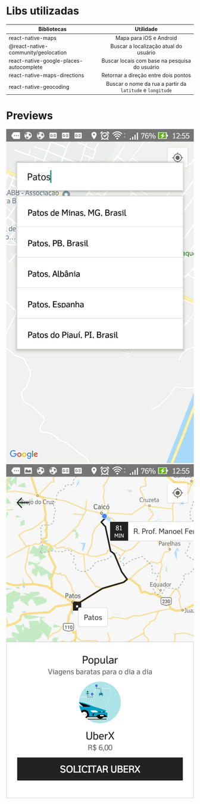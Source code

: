 # Libs utilizadas

| Bibliotecas   |      Utilidade      |
|----------|:-------------:|
| react-native-maps | Mapa para iOS e Android |
| @react-native-community/geolocation | Buscar a localização atual do usuário |
| react-native-google-places-autocomplete | Buscar locais com base na pesquisa do usuário |
| react-native-maps-directions | Retornar a direção entre dois pontos |
| react-native-geocoding | Buscar o nome da rua a partir da `latitude` e `longitude`

# Previews
![](/preview/preview_1.jpg)
![](/preview/preview_2.jpg)


